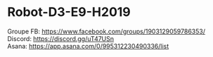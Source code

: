 # Robot-D3-E9-H2019

Groupe FB: https://www.facebook.com/groups/1903129059786353/ <br />
Discord: https://discord.gg/uT47USn <br />
Asana: https://app.asana.com/0/995312230490336/list <br />